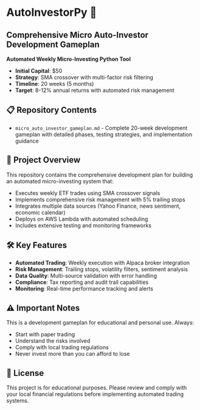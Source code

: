 # AutoInvestorPy 🚀

## Comprehensive Micro Auto-Investor Development Gameplan

**Automated Weekly Micro-Investing Python Tool**

- **Initial Capital**: $50
- **Strategy**: SMA crossover with multi-factor risk filtering  
- **Timeline**: 20 weeks (5 months)
- **Target**: 8-12% annual returns with automated risk management

## 📋 Repository Contents

- `micro_auto_investor_gameplan.md` - Complete 20-week development gameplan with detailed phases, testing strategies, and implementation guidance

## 🎯 Project Overview

This repository contains the comprehensive development plan for building an automated micro-investing system that:

- Executes weekly ETF trades using SMA crossover signals
- Implements comprehensive risk management with 5% trailing stops
- Integrates multiple data sources (Yahoo Finance, news sentiment, economic calendar)
- Deploys on AWS Lambda with automated scheduling
- Includes extensive testing and monitoring frameworks

## 🛠️ Key Features

- **Automated Trading**: Weekly execution with Alpaca broker integration
- **Risk Management**: Trailing stops, volatility filters, sentiment analysis
- **Data Quality**: Multi-source validation with error handling
- **Compliance**: Tax reporting and audit trail capabilities
- **Monitoring**: Real-time performance tracking and alerts

## ⚠️ Important Notes

This is a development gameplan for educational and personal use. Always:
- Start with paper trading
- Understand the risks involved
- Comply with local trading regulations
- Never invest more than you can afford to lose

## 📄 License

This project is for educational purposes. Please review and comply with your local financial regulations before implementing automated trading systems.
